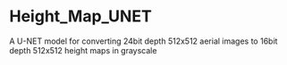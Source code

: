 # Height_Map_UNET
A U-NET model for converting 24bit depth 512x512 aerial images to 16bit depth 512x512 height maps in grayscale
